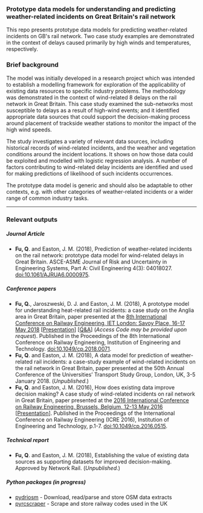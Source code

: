 ### Prototype data models for understanding and predicting weather-related incidents on Great Britain's rail network

This repo presents prototype data models for predicting weather-related incidents on GB's rail network. Two case study 
examples are demonstrated in the context of delays caused primarily by high winds and temperatures, respectively.

### Brief background

The model was initially developed in a research project which was intended to establish a modelling framework for 
exploration of the applicability of existing data resources to specific industry problems. The methodology was 
demonstrated in the context of wind-related 8 delays on the rail network in Great Britain. This case study examined the
sub-networks most susceptible to delays as a result of high-wind events; and it identified appropriate data sources 
that could support the decision-making process around placement of trackside weather stations to monitor the impact 
of the high wind speeds. 

The study investigates a variety of relevant data sources, including historical records of wind-related incidents, 
and the weather and vegetation conditions around the incident locations. It shows on how those data could be 
exploited and modelled with logistic regression analysis. A number of factors contributing to wind-related delay 
incidents are identified and used for making predictions of likelihood of such incidents occurrences. 

The prototype data model is generic and should also be adaptable to other contexts, e.g. with other categories of 
weather-related incidents or a wider range of common industry tasks.

---


### Relevant outputs

##### *Journal Article*

- **Fu, Q**. and Easton, J. M. (2018), Prediction of weather-related incidents on the rail network: prototype data 
model for wind-related delays in Great Britain. ASCE-ASME Journal of Risk and Uncertainty in Engineering Systems, 
Part A: Civil Engineering 4(3): 04018027. 
[doi:10.1061/AJRUA6.0000975](https://doi.org/10.1061/AJRUA6.0000975).


##### *Conference papers*

- **Fu, Q.**, Jaroszweski, D. J. and Easton, J. M. (2018), A prototype model for understanding heat-related rail 
incidents: a case study on the Anglia area in Great Britain, paper presented at the 
[8th International Conference on Railway Engineering, IET London: Savoy Place, 16-17 May 2018](
https://events.theiet.org/railway-engineering/index.cfm) 
\[[Presentation](https://tv.theiet.org/?videoid=12228)\] \[[Q&A](https://tv.theiet.org/?videoid=12230)\] 
(*Access Code may be provided upon request*). Published in the Proceedings of the 8th International Conference on Railway Engineering, 
Institution of Engineering and Technology. 
[doi:10.1049/cp.2018.0071](http://digital-library.theiet.org/content/conferences/10.1049/cp.2018.0071).
- **Fu, Q**. and Easton, J. M. (2018), A data model for prediction of weather-related rail incidents: a case-study
example of wind-related incidents on the rail network in Great Britain, paper presented at the 50th Annual Conference 
of the Universities’ Transport Study Group, London, UK, 3-5 January 2018. (*Unpublished*.)
- **Fu, Q**. and Easton, J. M. (2016), How does existing data improve decision making? A case study of wind-related 
incidents on rail network in Great Britain, paper presented at the 
[2016 International Conference on Railway Engineering, Brussels, Belgium, 12-13 May 2016](
https://tv.theiet.org/?eventvideoid=8723) 
\[[Presentation](https://tv.theiet.org/?videoid=8607)\]. 
Published in the Proceedings of the International Conference on Railway Engineering (ICRE 2016), 
Institution of Engineering and Technology, p.1-7. 
[doi:10.1049/cp.2016.0515](https://ieeexplore.ieee.org/document/7816543/).


##### *Technical report*

- **Fu, Q**. and Easton, J. M. (2018), Establishing the value of existing data sources as supporting datasets for 
improved decision-making. Approved by Network Rail. (*Unpublished*.)


##### *Python packages (in progress)*

- [pydriosm](https://github.com/mikeqfu/pydriosm) - Download, read/parse and store OSM data extracts
- [pyrcscraper](https://github.com/mikeqfu/pyrcscraper) - Scrape and store railway codes used in the UK
